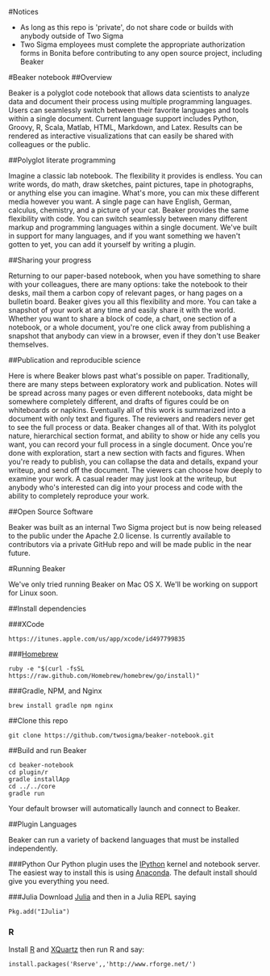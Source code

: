 <!--
    Copyright 2014 TWO SIGMA INVESTMENTS, LLC

    Licensed under the Apache License, Version 2.0 (the "License");
    you may not use this file except in compliance with the License.
    You may obtain a copy of the License at

           http://www.apache.org/licenses/LICENSE-2.0

    Unless required by applicable law or agreed to in writing, software
    distributed under the License is distributed on an "AS IS" BASIS,
    WITHOUT WARRANTIES OR CONDITIONS OF ANY KIND, either express or implied.
    See the License for the specific language governing permissions and
    limitations under the License.
-->
 
#Notices

* As long as this repo is 'private', do not share code or builds with anybody outside of Two Sigma
* Two Sigma employees must complete the appropriate authorization forms in Bonita before contributing to any open source project, including Beaker

#Beaker notebook
##Overview

Beaker is a polyglot code notebook that allows data scientists to analyze data and document their process using multiple programming languages. Users can seamlessly switch between their favorite languages and tools within a single document. Current language support includes Python, Groovy, R, Scala, Matlab, HTML, Markdown, and Latex. Results can be rendered as interactive visualizations that can easily be shared with colleagues or the public.

##Polyglot literate programming

Imagine a classic lab notebook. The flexibility it provides is endless. You can write words, do math, draw sketches, paint pictures, tape in photographs, or anything else you can imagine. What's more, you can mix these different media however you want. A single page can have English, German, calculus, chemistry, and a picture of your cat.
Beaker provides the same flexibility with code. You can switch seamlessly between many different markup and programming languages within a single document. We've built in support for many languages, and if you want something we haven't gotten to yet, you can add it yourself by writing a plugin.

##Sharing your progress

Returning to our paper-based notebook, when you have something to share with your colleagues, there are many options: take the notebook to their desks, mail them a carbon copy of relevant pages, or hang pages on a bulletin board.
Beaker gives you all this flexibility and more. You can take a snapshot of your work at any time and easily share it with the world. Whether you want to share a block of code, a chart, one section of a notebook, or a whole document, you're one click away from publishing a snapshot that anybody can view in a browser, even if they don't use Beaker themselves.

##Publication and reproducible science

Here is where Beaker blows past what's possible on paper. Traditionally, there are many steps between exploratory work and publication. Notes will be spread across many pages or even different notebooks, data might be somewhere completely different, and drafts of figures could be on whiteboards or napkins. Eventually all of this work is summarized into a document with only text and figures. The reviewers and readers never get to see the full process or data.
Beaker changes all of that. With its polyglot nature, hierarchical section format, and ability to show or hide any cells you want, you can record your full process in a single document. Once you're done with exploration, start a new section with facts and figures. When you're ready to publish, you can collapse the data and details, expand your writeup, and send off the document. The viewers can choose how deeply to examine your work. A casual reader may just look at the writeup, but anybody who's interested can dig into your process and code with the ability to completely reproduce your work.

##Open Source Software

Beaker was built as an internal Two Sigma project but is now being released to the public under the Apache 2.0 license. Is currently available to contributors via a private GitHub repo and will be made public in the near future.
 
#Running Beaker

We've only tried running Beaker on Mac OS X. We'll be working on support for Linux soon.

##Install dependencies

###XCode

    https://itunes.apple.com/us/app/xcode/id497799835

###[Homebrew](http://brew.sh/)

    ruby -e "$(curl -fsSL https://raw.github.com/Homebrew/homebrew/go/install)"
    
###Gradle, NPM, and Nginx

    brew install gradle npm nginx
    
##Clone this repo

    git clone https://github.com/twosigma/beaker-notebook.git
    
##Build and run Beaker

    cd beaker-notebook
    cd plugin/r
    gradle installApp
    cd ../../core
    gradle run
    
Your default browser will automatically launch and connect to Beaker.

##Plugin Languages

Beaker can run a variety of backend languages that must be installed independently.  

###Python
Our Python plugin uses the [IPython](http://ipython.org/ipython-doc/stable/install/install.html) kernel and notebook server. The easiest way to install this is using [Anaconda](https://store.continuum.io/cshop/anaconda/). The default install should give you everything you need.

###Julia
Download [Julia](http://julialang.org/downloads/) and then in a Julia REPL saying

    Pkg.add("IJulia")

### R
Install [R](http://cran.r-project.org/bin/macosx/) and [XQuartz](http://xquartz.macosforge.org/landing/) then run R and say:

    install.packages('Rserve',,'http://www.rforge.net/')
